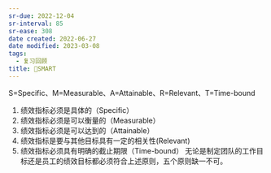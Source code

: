 ```yaml
---
sr-due: 2022-12-04
sr-interval: 85
sr-ease: 308
date created: 2022-06-27
date modified: 2023-03-08
tags:
  - 复习回顾
title: 🔡SMART
---
```


S=Specific、M=Measurable、A=Attainable、R=Relevant、T=Time-bound

1. 绩效指标必须是具体的（Specific）
2. 绩效指标必须是可以衡量的（Measurable）
3. 绩效指标必须是可以达到的（Attainable）
4. 绩效指标是要与其他目标具有一定的相关性(Relevant)
5. 绩效指标必须具有明确的截止期限（Time-bound）
无论是制定团队的工作目标还是员工的绩效目标都必须符合上述原则，五个原则缺一不可。
